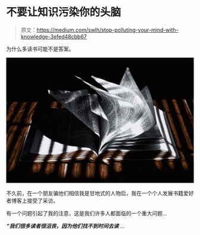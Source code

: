 # 不要让知识污染你的头脑

> 原文：<https://medium.com/swlh/stop-polluting-your-mind-with-knowledge-3efed48cbb67>

为什么多读书可能不是答案。

![](img/793df224d45bca5aac14303761224606.png)

不久前，在一个朋友骗他们相信我是甘地式的人物后，我在一个个人发展书籍爱好者博客上接受了采访。

有一个问题引起了我的注意，这是我们许多人都面临的一个重大问题…

***“我们很多读者很沮丧，因为他们找不到时间去读*** …